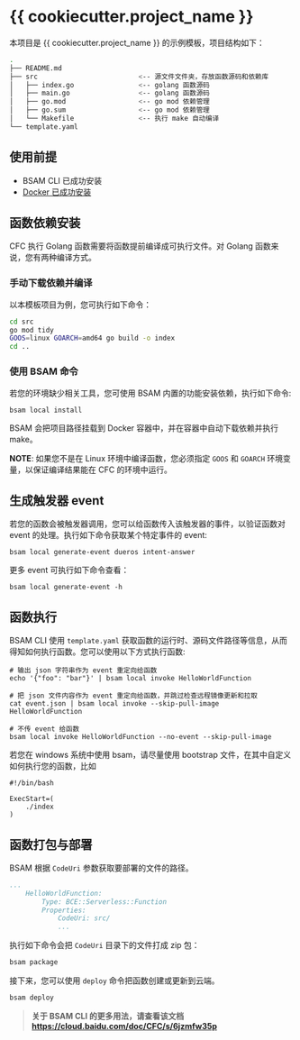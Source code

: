 # {{ cookiecutter.project_name }}

本项目是 {{ cookiecutter.project_name }} 的示例模板，项目结构如下：

```bash
.
├── README.md
├── src                         <-- 源文件文件夹，存放函数源码和依赖库
│   ├── index.go                <-- golang 函数源码
│   ├── main.go                 <-- golang 函数源码
│   ├── go.mod                  <-- go mod 依赖管理
│   ├── go.sum                  <-- go mod 依赖管理
│   └── Makefile                <-- 执行 make 自动编译
└── template.yaml
```

## 使用前提

* BSAM CLI 已成功安装
* [Docker 已成功安装](https://www.docker.com/community-edition)

## 函数依赖安装

CFC 执行 Golang 函数需要将函数提前编译成可执行文件。对 Golang 函数来说，您有两种编译方式。

### 手动下载依赖并编译

以本模板项目为例，您可执行如下命令：

```bash
cd src
go mod tidy
GOOS=linux GOARCH=amd64 go build -o index
cd ..
```

### 使用 BSAM 命令
若您的环境缺少相关工具，您可使用 BSAM 内置的功能安装依赖，执行如下命令:

```
bsam local install
```

BSAM 会把项目路径挂载到 Docker 容器中，并在容器中自动下载依赖并执行 make。

**NOTE**: 如果您不是在 Linux 环境中编译函数，您必须指定 `GOOS` 和 `GOARCH` 环境变量，以保证编译结果能在 CFC 的环境中运行。

## 生成触发器 event
若您的函数会被触发器调用，您可以给函数传入该触发器的事件，以验证函数对 event 的处理。执行如下命令获取某个特定事件的 event:

```
bsam local generate-event dueros intent-answer
```

更多 event 可执行如下命令查看：

```
bsam local generate-event -h
```

## 函数执行

BSAM CLI 使用 `template.yaml` 获取函数的运行时、源码文件路径等信息，从而得知如何执行函数。您可以使用以下方式执行函数:

```
# 输出 json 字符串作为 event 重定向给函数
echo '{"foo": "bar"}' | bsam local invoke HelloWorldFunction

# 把 json 文件内容作为 event 重定向给函数，并跳过检查远程镜像更新和拉取
cat event.json | bsam local invoke --skip-pull-image HelloWorldFunction

# 不传 event 给函数
bsam local invoke HelloWorldFunction --no-event --skip-pull-image
```

若您在 windows 系统中使用 bsam，请尽量使用 bootstrap 文件，在其中自定义如何执行您的函数，比如

```
#!/bin/bash

ExecStart=(
    ./index
)
```

## 函数打包与部署

BSAM 根据 `CodeUri` 参数获取要部署的文件的路径。

```yaml
...
    HelloWorldFunction:
        Type: BCE::Serverless::Function
        Properties:
            CodeUri: src/
            ...
```

执行如下命令会把 `CodeUri` 目录下的文件打成 zip 包：

```bash
bsam package
```

接下来，您可以使用 `deploy` 命令把函数创建或更新到云端。

```bash
bsam deploy
```

> **关于 BSAM CLI 的更多用法，请查看该文档 https://cloud.baidu.com/doc/CFC/s/6jzmfw35p**